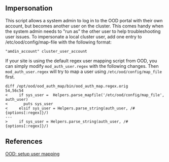 ## Impersonation
This script allows a system admin to log in to the OOD portal with their own account, but becomes another user on the cluster. This comes handy when the system admin needs to "run as" the other user to help troubleshooting user issues. To impersonate a local cluster user, add one entry to /etc/ood/config/map-file with the following format:

    "amdin_account" cluster_user_account

If your site is using the default regex user mapping script from OOD, you can simply modify `mod_auth_user.regex` with the following changes. Then `mod_auth_user.regex` will try to map a user using `/etc/ood/config/map_file` first.

    diff /opt/ood/ood_auth_map/bin/ood_auth_map.regex.orig
    54,56c54
    <     if sys_user =  Helpers.parse_mapfile('/etc/ood/config/map_file', auth_user)
    <       puts sys_user
    <     elsif sys_user = Helpers.parse_string(auth_user, /#{options[:regex]}/)
    ---
    >     if sys_user = Helpers.parse_string(auth_user, /#{options[:regex]}/)


## References
[OOD: setup user mapping](https://osc.github.io/ood-documentation/latest/authentication/overview/map-user.html)
